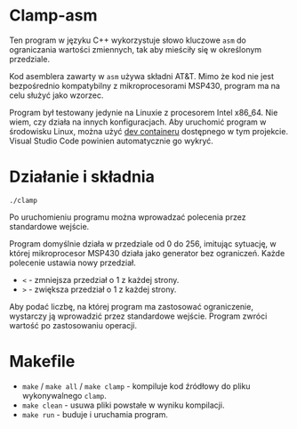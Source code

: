 # Clamp-asm

Ten program w języku C++ wykorzystuje słowo kluczowe `asm` do ograniczania wartości zmiennych, tak aby mieściły się w określonym przedziale.

Kod asemblera zawarty w `asm` używa składni AT&T. Mimo że kod nie jest bezpośrednio kompatybilny z mikroprocesorami MSP430, program ma na celu służyć jako wzorzec.

Program był testowany jedynie na Linuxie z procesorem Intel x86_64. Nie wiem, czy działa na innych konfiguracjach. Aby uruchomić program w środowisku Linux, można użyć [dev containeru](https://code.visualstudio.com/docs/devcontainers/containers) dostępnego w tym projekcie. Visual Studio Code powinien automatycznie go wykryć.

# Działanie i składnia

`./clamp`

Po uruchomieniu programu można wprowadzać polecenia przez standardowe wejście.

Program domyślnie działa w przedziale od 0 do 256, imitując sytuację, w której mikroprocesor MSP430 działa jako generator bez ograniczeń. Każde polecenie ustawia nowy przedział.

- `<` - zmniejsza przedział o 1 z każdej strony.
- `>` - zwiększa przedział o 1 z każdej strony.

Aby podać liczbę, na której program ma zastosować ograniczenie, wystarczy ją wprowadzić przez standardowe wejście. Program zwróci wartość po zastosowaniu operacji.

# Makefile

- `make` / `make all` / `make clamp` - kompiluje kod źródłowy do pliku wykonywalnego `clamp`.
- `make clean` - usuwa pliki powstałe w wyniku kompilacji.
- `make run` - buduje i uruchamia program.
